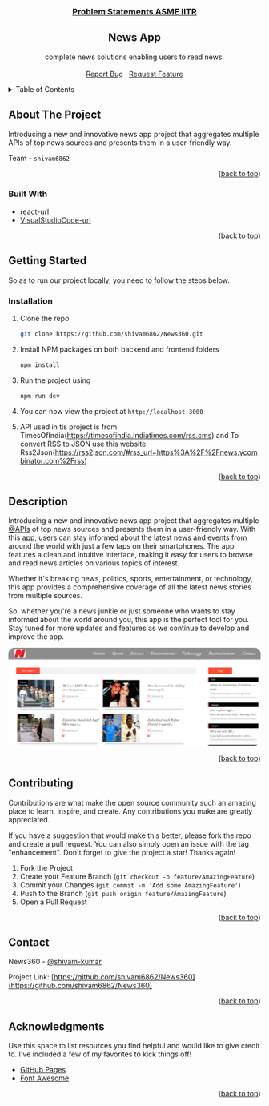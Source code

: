 <br />
<div align="center">
<h3> <u>Problem Statements ASME IITR<br> </u></h3>
<h2 align="center">News App</h2>

  <p align="center">
   complete news solutions enabling users to read news.
    <br />
    <br />
    <a href="https://github.com/shivam6862/News360/issues">Report Bug</a>
    ·
    <a href="https://github.com/shivam6862/News360/issues">Request Feature</a>
  </p>
</div>

<details>
  <summary>Table of Contents</summary>
  <ol>
    <li>
      <a href="#about-the-project">About The Project</a>
      <ul>
        <li><a href="#built-with">Built With</a></li>
      </ul>
    </li>
    <li><a href="#usage">Description</a></li>
    <li><a href="#contributing">Contributing</a></li>
    <li><a href="#contact">Contact</a></li>
    <li><a href="#acknowledgments">Acknowledgments</a></li>
  </ol>
</details>

<!-- ABOUT THE PROJECT -->

## About The Project

Introducing a new and innovative news app project that aggregates multiple APIs of top news sources and presents them in a user-friendly way.

Team - `shivam6862`

<p align="right">(<a href="#readme-top">back to top</a>)</p>

### Built With

- [react-url]
- [VisualStudioCode-url]

<p align="right">(<a href="#readme-top">back to top</a>)</p>

<!-- GETTING STARTED -->

## Getting Started

So as to run our project locally, you need to follow the steps below.

### Installation

1. Clone the repo
   ```sh
   git clone https://github.com/shivam6862/News360.git
   ```
2. Install NPM packages on both backend and frontend folders
   ```sh
   npm install
   ```
3. Run the project using
   ```sh
   npm run dev
   ```
4. You can now view the project at `http://localhost:3000`

5. API used in tis project is from TimesOfIndia(https://timesofindia.indiatimes.com/rss.cms)
   and To convert RSS to JSON use this website Rss2Json(https://rss2json.com/#rss_url=https%3A%2F%2Fnews.ycombinator.com%2Frss)

<p align="right">(<a href="#readme-top">back to top</a>)</p>

<!-- USAGE EXAMPLES -->

## Description

Introducing a new and innovative news app project that aggregates multiple [@APIs](https://timesofindia.indiatimes.com/rss.cms) of top news sources and presents them in a user-friendly way. With this app, users can stay informed about the latest news and events from around the world with just a few taps on their smartphones. The app features a clean and intuitive interface, making it easy for users to browse and read news articles on various topics of interest.<br/>

Whether it's breaking news, politics, sports, entertainment, or technology, this app provides a comprehensive coverage of all the latest news stories from multiple sources. <br/>

So, whether you're a news junkie or just someone who wants to stay informed about the world around you, this app is the perfect tool for you. Stay tuned for more updates and features as we continue to develop and improve the app.<br/>

<a href="https://github.com/shivam6862/"><img src="https://github.com/shivam6862/News360/blob/master/public/News360.png" style="border-radius:12px"></a>

<p align="right">(<a href="#readme-top">back to top</a>)</p>

<!-- CONTRIBUTING -->

## Contributing

Contributions are what make the open source community such an amazing place to learn, inspire, and create. Any contributions you make are greatly appreciated.

If you have a suggestion that would make this better, please fork the repo and create a pull request. You can also simply open an issue with the tag "enhancement".
Don't forget to give the project a star! Thanks again!

1. Fork the Project
2. Create your Feature Branch (`git checkout -b feature/AmazingFeature`)
3. Commit your Changes (`git commit -m 'Add some AmazingFeature'`)
4. Push to the Branch (`git push origin feature/AmazingFeature`)
5. Open a Pull Request

<p align="right">(<a href="#readme-top">back to top</a>)</p>

## Contact

News360 - [@shivam-kumar](https://www.linkedin.com/in/shivam-kumar-14701b249/)

Project Link: [https://github.com/shivam6862/News360](https://github.com/shivam6862/News360)

<p align="right">(<a href="#readme-top">back to top</a>)</p>


## Acknowledgments

Use this space to list resources you find helpful and would like to give credit to. I've included a few of my favorites to kick things off!

- [GitHub Pages](https://pages.github.com)
- [Font Awesome](https://fontawesome.com)

<p align="right">(<a href="#readme-top">back to top</a>)</p>

[react-url]: https://reactjs.org/
[react.js]: https://img.shields.io/badge/React-20232A?style=for-the-badge&logo=react&logoColor=61DAFB
[visualstudiocode-url]: https://code.visualstudio.com/
